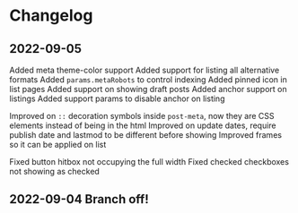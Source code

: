 # Changelog

## 2022-09-05
Added meta theme-color support
Added support for listing all alternative formats
Added `params.metaRobots` to control indexing
Added pinned icon in list pages
Added support on showing draft posts
Added anchor support on listings
Added support params to disable anchor on listing

Improved on `::` decoration symbols inside `post-meta`, now they are CSS elements instead of being in the html
Improved on update dates, require publish date and lastmod to be different before showing
Improved frames so it can be applied on list

Fixed button hitbox not occupying the full width
Fixed checked checkboxes not showing as checked

## 2022-09-04 Branch off!
